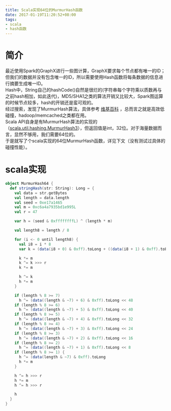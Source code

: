 ```yaml
---
title: Scala实现64位的MurmurHash函数
date: 2017-01-19T11:20:52+08:00
tags:
- scala
- hash函数
---
```


# 简介
最近使用Spark的GraphX进行一些图计算，GraphX要求每个节点都有唯一的ID；但我们的数据并没有包含唯一的ID，所以需要使用Hash函数将每条数据的信息进行摘要生成唯一ID。  
Hash中，String自己的hashCode()自然是很烂的(字符串每个字符乘以质数再与之前hash相加，如此迭代)，MD5/SHA1之类的算法开销又比较大，Spark图运算的时候节点较多，hash的开销还是蛮可观的。  
经过搜索，发现了MurmurHash算法，具体参考 [维基百科](https://zh.wikipedia.org/wiki/Murmur%E5%93%88%E5%B8%8C) ，总而言之就是高效低碰撞，hadoop/memcached之类都在用。  
Scala API自身是有MurmurHash算法的实现的（[scala.util.hashing.MurmurHash3](http://www.scala-lang.org/api/current/scala/util/hashing/MurmurHash3$.html)），但返回值是int，32位。对于海量数据而言，显然不够用，我们需要64位的。  
于是就写了个scala实现的64位MurmurHash函数，详见下文（没有测试过具体的碰撞性能）。  

# scala实现
```scala
object MurmurHash64 {
  def stringHash(str: String): Long = {
    val data = str.getBytes
    val length = data.length
    val seed = 0xe17a1465
    val m = 0xc6a4a7935bd1e995L
    val r = 47

    var h = (seed & 0xffffffffL) ^ (length * m)

    val length8 = length / 8

    for (i <- 0 until length8) {
      val i8 = i * 8
      var k = (data(i8 + 0) & 0xff).toLong + ((data(i8 + 1) & 0xff).toLong << 8) + ((data(i8 + 2) & 0xff).toLong << 16) + ((data(i8 + 3) & 0xff).toLong << 24) + ((data(i8 + 4) & 0xff).toLong << 32) + ((data(i8 + 5) & 0xff).toLong << 40) + ((data(i8 + 6) & 0xff).toLong << 48) + ((data(i8 + 7) & 0xff).toLong << 56)

      k *= m
      k ^= k >>> r
      k *= m

      h ^= k
      h *= m
    }

    if (length % 8 >= 7)
      h ^= (data((length & ~7) + 6) & 0xff).toLong << 48
    if (length % 8 >= 6)
      h ^= (data((length & ~7) + 5) & 0xff).toLong << 40
    if (length % 8 >= 5)
      h ^= (data((length & ~7) + 4) & 0xff).toLong << 32
    if (length % 8 >= 4)
      h ^= (data((length & ~7) + 3) & 0xff).toLong << 24
    if (length % 8 >= 3)
      h ^= (data((length & ~7) + 2) & 0xff).toLong << 16
    if (length % 8 >= 2)
      h ^= (data((length & ~7) + 1) & 0xff).toLong << 8
    if (length % 8 >= 1) {
      h ^= (data(length & ~7) & 0xff).toLong
      h *= m
    }

    h ^= h >>> r
    h *= m
    h ^= h >>> r

    h
  }
}
```
